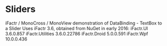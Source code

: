 # Sliders
iFactr / MonoCross / MonoView demonstration of DataBinding - TextBox to a Slider
Uses iFactr 3.6, obtained from NuGet in early 2016:
iFactr.UI 3.6.0.857
iFactr.Utilities 3.6.0.22786
iFactr.Droid 5.0.0.591
iFactr.Wpf 10.0.0.436
